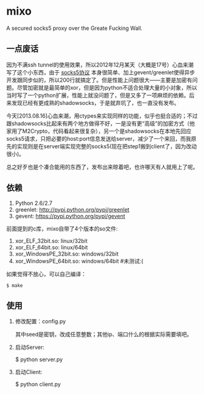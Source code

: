 mixo
====

A secured socks5 proxy over the Greate Fucking Wall.

一点废话
--------

因为不满ssh tunnel的使用效果，所以2012年12月某天（大概是17号）心血来潮写了这个小东西，由于 [socks5协议](http://www.openssh.com/txt/rfc1928.txt) 本身很简单、加上gevent/greenlet使得异步开发跟同步似的，所以200行就搞定了。但是性能上问题很大——主要是加密有问题。尽管加密就是最简单的xor，但是因为python不适合处理大量的小对象，所以当时写了一个python扩展，性能上就没问题了，但是又多了一项麻烦的依赖。后来发现已经有更成熟的shadowsocks，于是就弃坑了，也一直没有发布。

今天[2013.08.16]心血来潮，用ctypes来实现同样的功能，似乎也挺合适的；不过跟shadowsocks比起来有两个地方做得不好，一是没有更“高级”的加密方式（他家用了M2Crypto，代码看起来很复杂），另一个是shadowsocks在本地先回应socks5请求，只把必要的host:port信息发送给server，减少了一个来回，而我原先的实现则是在server端实现完整的socks5(现在把step1搬到client了，因为改动很小)。

总之好歹也是个凑合能用的东西了，发布出来晾着吧，也许哪天有人就用上了呢。

依赖
--------

1. Python 2.6/2.7
2. greenlet: http://pypi.python.org/pypi/greenlet
3. gevent: https://pypi.python.org/pypi/gevent

前面提到的c库，mixo自带了4个版本的so文件:

1. xor\_ELF\_32bit.so: linux/32bit
2. xor\_ELF\_64bit.so: linux/64bit
3. xor\_WindowsPE\_32bit.so: windows/32bit
4. xor\_WindowsPE\_64bit.so: windows/64bit #未测试:(

如果觉得不放心，可以自己编译：

    $ make

使用
--------

1. 修改配置：config.py
    
    其中seed是密钥，改成任意整数；其他ip、端口什么的根据实际需要填吧。

2. 启动Server:
    
    $ python server.py

3. 启动Client:

    $ python client.py
